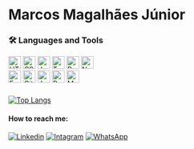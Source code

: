 #  Marcos Magalhães Júnior

 
### 🛠️ Languages and Tools 


 <div style="    display: table-cell;
    vertical-align: inherit" />
 
 <img src="https://camo.githubusercontent.com/abcb2d8365dc291062b0a73ef91f79cb6477ceec8bbeffe915e0a05745990590/68747470733a2f2f696d672e736869656c64732e696f2f62616467652f48544d4c352d3238324333343f6c6f676f3d68746d6c35266c6f676f436f6c6f723d453334463236" alt="HTML5 logo" title="HTML5" height="25" data-canonical-src="https://img.shields.io/badge/HTML5-282C34?logo=html5&amp;logoColor=E34F26" style="max-width: 100%;">
 
<img src="https://camo.githubusercontent.com/1d372ce1dd004b42242a105c8881a869738e4604097976354aeced3322f93bbd/68747470733a2f2f696d672e736869656c64732e696f2f62616467652f435353332d3238324333343f6c6f676f3d63737333266c6f676f436f6c6f723d313537324236" alt="CSS3 logo" title="CSS3" height="25" data-canonical-src="https://img.shields.io/badge/CSS3-282C34?logo=css3&amp;logoColor=1572B6" style="max-width: 100%;">

<img src="https://camo.githubusercontent.com/6f6990a311bb84dff8a426a5686eafc1986184c3b1066580fe36a9b0a0377d26/68747470733a2f2f696d672e736869656c64732e696f2f62616467652f4a6176615363726970742d3238324333343f6c6f676f3d6a617661736372697074266c6f676f436f6c6f723d463744463145" alt="JavaScript logo" title="JavaScript" height="25" data-canonical-src="https://img.shields.io/badge/JavaScript-282C34?logo=javascript&amp;logoColor=F7DF1E" style="max-width: 100%;">

<img src="https://camo.githubusercontent.com/b6fdcf300599d2aa82acc2593525154f8bc99807d9e59d311216c9f89e4fc11a/68747470733a2f2f696d672e736869656c64732e696f2f62616467652f547970657363726970742d3238324333343f6c6f676f3d74797065736372697074266c6f676f436f6c6f723d323439366564" alt="Typescript logo" title="Typescript" height="25" data-canonical-src="https://img.shields.io/badge/Typescript-282C34?logo=typescript&amp;logoColor=2496ed" style="max-width: 100%;">

<img src="https://camo.githubusercontent.com/d8a38a3da1b8512af061dec74f1d6613a8f3fa39c5f20179103c28196e8a56da/68747470733a2f2f696d672e736869656c64732e696f2f62616467652f52656163742d3238324333343f6c6f676f3d7265616374266c6f676f436f6c6f723d363144414642" alt="React logo" title="React.js / React Native" height="25" data-canonical-src="https://img.shields.io/badge/React-282C34?logo=react&amp;logoColor=61DAFB" style="max-width: 100%;">
 
  <img src="https://camo.githubusercontent.com/58cbbbb6ffe19f81144029f5486d2a71a108677c784d83d67c735028bf2cc9b8/68747470733a2f2f696d672e736869656c64732e696f2f62616467652f4e6f64652e6a732d3238324333343f6c6f676f3d4e6f64652e6a73266c6f676f436f6c6f723d23333339393333" alt="Node logo" title="Node" height="25" data-canonical-src="https://img.shields.io/badge/Node.js-282C34?logo=Node.js&amp;logoColor=#339933" style="max-width: 100%;">
  
 </br>
 
 <img src="https://camo.githubusercontent.com/b2a38425adb21ca90fabac247bf3a0dc71f62580546fea00304be6e2d13658a7/68747470733a2f2f696d672e736869656c64732e696f2f62616467652f457870726573732d3238324333343f6c6f676f3d45787072657373266c6f676f436f6c6f723d23333339393333" alt="Express logo" title="Express" height="25" data-canonical-src="https://img.shields.io/badge/Express-282C34?logo=Express&amp;logoColor=#339933" style="max-width: 100%;">

 <img src="https://camo.githubusercontent.com/c67dc0c77b8419fdee48f2e3a46ccaab5abda6b92bbe0414b64d66b756920a87/68747470733a2f2f696d672e736869656c64732e696f2f62616467652f4769746875622d3238324333343f6c6f676f3d676974687562266c6f676f436f6c6f723d636330303030" alt="Github logo" title="Github" height="25" data-canonical-src="https://img.shields.io/badge/Github-282C34?logo=github&amp;logoColor=cc0000" style="max-width: 100%;">
 
<img src="https://camo.githubusercontent.com/582439d13d01041fa84478bb8afe754d007f3558de019febbfc4a586236f6675/68747470733a2f2f696d672e736869656c64732e696f2f62616467652f4a6573742d3238324333343f6c6f676f3d6a657374266c6f676f436f6c6f723d636330303030" alt="Jest logo" title="Jest" height="25" data-canonical-src="https://img.shields.io/badge/Jest-282C34?logo=jest&amp;logoColor=cc0000" style="max-width: 100%;">
 
<img src="https://camo.githubusercontent.com/15e67a5c1a57c8bf59333b9fa316f3ae15425ded098964f070e00250fd3c298e/68747470733a2f2f696d672e736869656c64732e696f2f62616467652f506f737467726553514c2d3238324333343f6c6f676f3d706f737467726573716c266c6f676f436f6c6f723d663239313131" alt="PostgreSQL logo" title="PostgreSQL" height="25" data-canonical-src="https://img.shields.io/badge/PostgreSQL-282C34?logo=postgresql&amp;logoColor=f29111" style="max-width: 100%;">
 
<img src="https://camo.githubusercontent.com/25d6c3ec022b1522b27f23fa0ffd67845ad1aeb01f07d257f26f67b143ea7035/68747470733a2f2f696d672e736869656c64732e696f2f62616467652f4d6f6e676f44422d3238324333343f6c6f676f3d4d6f6e676f4442266c6f676f436f6c6f723d353839363336" alt="MongoDB logo" title="Mongo" height="25" data-canonical-src="https://img.shields.io/badge/MongoDB-282C34?logo=MongoDB&amp;logoColor=589636" style="max-width: 100%;">

 </div>
  
###
[![Top Langs](https://github-readme-stats.vercel.app/api/top-langs/?username=mmagalhaesjr&layout=compact)](https://github.com/anuraghazra/github-readme-stats)

#### How to reach me:
    
[![Linkedin](https://img.shields.io/badge/LinkedIn-0077B5?style=for-the-badge&logo=linkedin&logoColor=white)](https://www.linkedin.com/in/marcos-magalhaes-junior/)
[![Intagram](https://img.shields.io/badge/Instagram-E4405F?style=for-the-badge&logo=instagram&logoColor=white)](https://www.instagram.com/juninho.magal/)
[![WhatsApp](https://img.shields.io/badge/WhatsApp-25D366?style=for-the-badge&logo=whatsapp&logoColor=white)](https://api.whatsapp.com/send?phone=5532988475771&text=.)    
    

    
    



